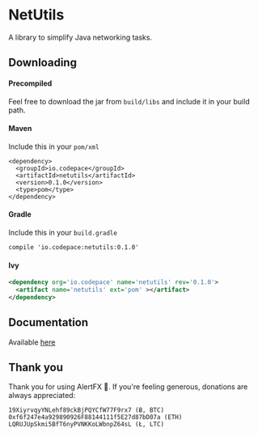 # NetUtils
A library to simplify Java networking tasks.

## Downloading

#### Precompiled
Feel free to download the jar from `build/libs` and include it in your build path.

#### Maven
Include this in your `pom/xml`

```$xml
<dependency>
  <groupId>io.codepace</groupId>
  <artifactId>netutils</artifactId>
  <version>0.1.0</version>
  <type>pom</type>
</dependency>
```

#### Gradle
Include this in your `build.gradle`
```
compile 'io.codepace:netutils:0.1.0'
```

#### Ivy
```xml
<dependency org='io.codepace' name='netutils' rev='0.1.0'>
  <artifact name='netutils' ext='pom' ></artifact>
</dependency>
```

## Documentation
Available [here](codepace-hq.github.io/NetUtils)

## Thank you

Thank you for using AlertFX 👏.
If you're feeling generous, donations are always appreciated:

```
19XiyrvqyYNLehf89ckBjPQYCfW77F9rx7 (Ƀ, BTC)
0xf6f247e4a929890926F88144111f5E27d87bD07a (ETH)
LQRUJUpSkmi5BfT6nyPVNKKoLWbnpZ64sL (Ł, LTC)
```